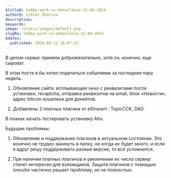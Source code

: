 ```yaml
---
$title@: hobby-work-ru-obnovlenie-12-04-2014
author@: Viktor Zharina
description: 
keywords: 
image: /static/images/default.png
slugRu: hobby-work-ru-obnovlenie-12-04-2014
$dates:
  published: 2014-04-12 16:07:22
---
```

В целом сервис приняли доброжелательно, хотя он, конечно, еще сыроват.



В этом посте я бы хотел поделиться событиями за последние пару недель.

1) Обновление сайта: всплывающее окно с реквизитами после установки, recaptcha, отправка реквизитов на email, блок «Новости», адрес bitcoin кошелька для донейтов.

2) Добавлены 2 платных плагина от eXtravert : TopicCCK, DAO.



В планах начать тестировать установку Alto. 



Будущие проблемы:

1) Обновление и поддержание плагинов в актуальном состоянии. Это конечно не трудно закинуть в папку, но когда их будет много, и если я вдруг решу поддерживать разные версии, то все усложнится.

2) При наличии платных плагинов и увеличении их числа сервер станет интересен для взломщиков. Защита плагинов с помощью ioncube частично решает проблему, но не полностью.